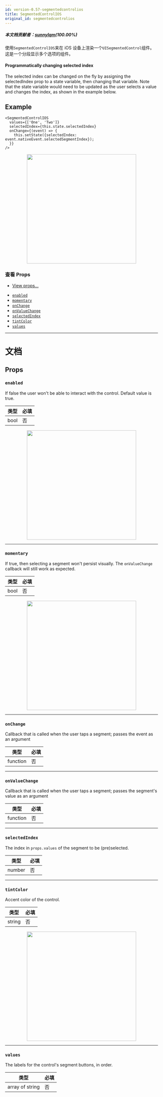 ```yaml
---
id: version-0.57-segmentedcontrolios
title: SegmentedControlIOS
original_id: segmentedcontrolios
---
```


##### 本文档贡献者：[sunnylqm](https://github.com/search?q=sunnylqm%40qq.com+in%3Aemail&type=Users)(100.00%)

使用`SegmentedControlIOS`来在 iOS 设备上渲染一个`UISegmentedControl`组件。这是一个分段显示多个选项的组件。

#### Programmatically changing selected index

The selected index can be changed on the fly by assigning the selectedIndex prop to a state variable, then changing that variable. Note that the state variable would need to be updated as the user selects a value and changes the index, as shown in the example below.

## Example

```
<SegmentedControlIOS
  values={['One', 'Two']}
  selectedIndex={this.state.selectedIndex}
  onChange={(event) => {
    this.setState({selectedIndex: event.nativeEvent.selectedSegmentIndex});
  }}
/>
```

<center><img src="https://cdn.jsdelivr.net/gh/reactnativecn/react-native-website@gh-pages/docs/assets/SegmentedControlIOS/example.gif" width="360"></img></center>

### 查看 Props

- [View props...](view.md#props)

* [`enabled`](segmentedcontrolios.md#enabled)
* [`momentary`](segmentedcontrolios.md#momentary)
* [`onChange`](segmentedcontrolios.md#onchange)
* [`onValueChange`](segmentedcontrolios.md#onvaluechange)
* [`selectedIndex`](segmentedcontrolios.md#selectedindex)
* [`tintColor`](segmentedcontrolios.md#tintcolor)
* [`values`](segmentedcontrolios.md#values)

---

# 文档

## Props

### `enabled`

If false the user won't be able to interact with the control. Default value is true.

| 类型 | 必填 |
| ---- | ---- |
| bool | 否   |

<center><img src="https://cdn.jsdelivr.net/gh/reactnativecn/react-native-website@gh-pages/docs/assets/SegmentedControlIOS/enabled.png" width="360"></img></center>

---

### `momentary`

If true, then selecting a segment won't persist visually. The `onValueChange` callback will still work as expected.

| 类型 | 必填 |
| ---- | ---- |
| bool | 否   |

<center><img src="https://cdn.jsdelivr.net/gh/reactnativecn/react-native-website@gh-pages/docs/assets/SegmentedControlIOS/momentary.gif" width="360"></img></center>

---

### `onChange`

Callback that is called when the user taps a segment; passes the event as an argument

| 类型     | 必填 |
| -------- | ---- |
| function | 否   |

---

### `onValueChange`

Callback that is called when the user taps a segment; passes the segment's value as an argument

| 类型     | 必填 |
| -------- | ---- |
| function | 否   |

---

### `selectedIndex`

The index in `props.values` of the segment to be (pre)selected.

| 类型   | 必填 |
| ------ | ---- |
| number | 否   |

---

### `tintColor`

Accent color of the control.

| 类型   | 必填 |
| ------ | ---- |
| string | 否   |

<center><img src="https://cdn.jsdelivr.net/gh/reactnativecn/react-native-website@gh-pages/docs/assets/SegmentedControlIOS/tintColor.png" width="360"></img></center>

---

### `values`

The labels for the control's segment buttons, in order.

| 类型            | 必填 |
| --------------- | ---- |
| array of string | 否   |
